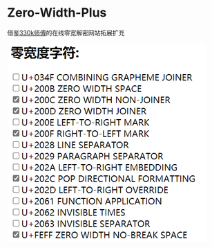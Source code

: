 # Zero-Width-Plus
借鉴[330k师傅](http://330k.github.io/misc_tools/unicode_steganography.html)的在线零宽解密网站拓展扩充

![](img/temp.png)
